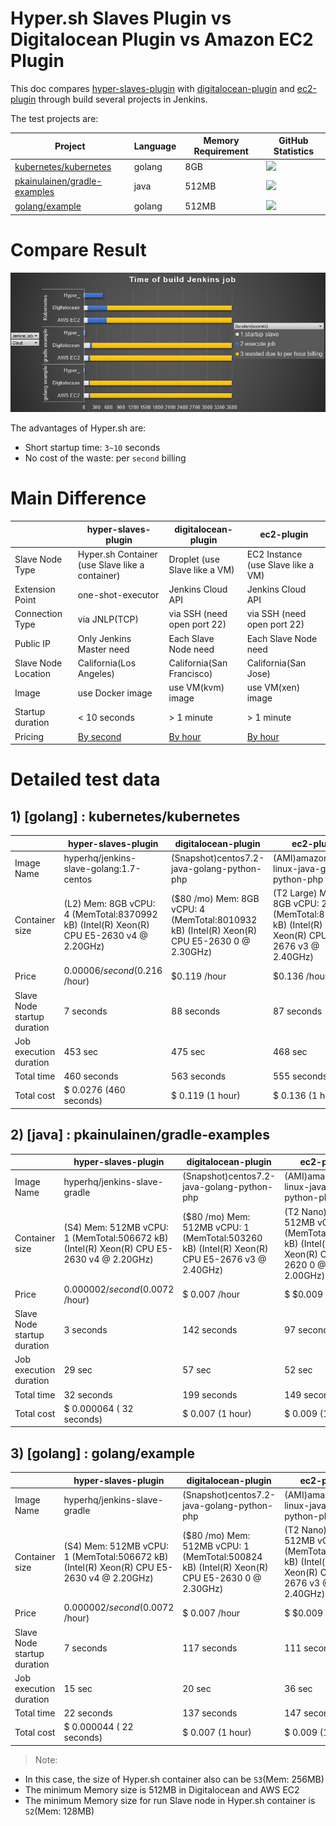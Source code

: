 Hyper.sh Slaves Plugin vs Digitalocean Plugin vs Amazon EC2 Plugin
==================================================================

This doc compares [hyper-slaves-plugin](http://github.com/jenkinsci/hyper-slaves-plugin) with [digitalocean-plugin](https://github.com/jenkinsci/digitalocean-plugin) and [ec2-plugin](https://github.com/jenkinsci/ec2-plugin) through build several projects in Jenkins.

The test projects are:

| Project | Language | Memory Requirement  | GitHub Statistics |
| --- | --- | --- | --- |
| [kubernetes/kubernetes](https://github.com/kubernetes/kubernetes) | golang | 8GB | ![](images/kubernetes-info.png) |
| [pkainulainen/gradle-examples](https://github.com/pkainulainen/gradle-examples) | java | 512MB | ![](images/gradle-example-info.png) |
| [golang/example](https://github.com/golang/example) | golang | 512MB | ![](images/golang-example-info.png) |


# Compare Result

![](images/compare-result-chart.png)

 The advantages of Hyper.sh are:
- Short startup time: `3~10` seconds
- No cost of the waste: per `second` billing


# Main Difference

|| hyper-slaves-plugin | digitalocean-plugin | ec2-plugin |
| --- | --- | --- | --- |
| Slave Node Type | Hyper.sh Container (use Slave like a container) | Droplet (use Slave like a VM) | EC2 Instance (use Slave like a VM) |
| Extension Point | one-shot-executor | Jenkins Cloud API | Jenkins Cloud API |
| Connection Type | via JNLP(TCP) | via SSH (need open port 22) | via SSH (need open port 22) |
| Public IP | Only Jenkins Master need | Each Slave Node need | Each Slave Node need |
| Slave Node Location | California(Los Angeles) | California(San Francisco) | California(San Jose) |
| Image | use Docker image | use VM(kvm) image | use VM(xen) image |
| Startup duration | < 10 seconds | > 1 minute | > 1 minute |
| Pricing | [By second](https://hyper.sh/pricing) | [By hour](https://www.digitalocean.com/pricing) | [By hour](http://www.ec2instances.info/?region=us-west-1) |



# Detailed test data

## 1) [golang] : kubernetes/kubernetes

| | hyper-slaves-plugin | digitalocean-plugin | ec2-plugin |
| --- | --- | --- | --- |
| Image Name | hyperhq/jenkins-slave-golang:1.7-centos | (Snapshot)centos7.2-java-golang-python-php | (AMI)amazon-linux-java-go-python-php |
| Container size | (L2) Mem: 8GB vCPU: 4 (MemTotal:8370992 kB) (Intel(R) Xeon(R) CPU E5-2630 v4 @ 2.20GHz) | ($80 /mo) Mem: 8GB vCPU: 4 (MemTotal:8010932 kB) (Intel(R) Xeon(R) CPU E5-2630 0 @ 2.30GHz) | (T2 Large) Mem: 8GB vCPU: 2 (MemTotal:8178628 kB) (Intel(R) Xeon(R) CPU E5-2676 v3 @ 2.40GHz) |
| Price | $0.00006 /second ($0.216 /hour) | $0.119 /hour | $0.136 /hour |
| Slave Node startup duration | 7 seconds | 88 seconds | 87 seconds |
| Job execution duration | 453 sec | 475 sec | 468 sec |
| Total time | 460 seconds | 563 seconds | 555 seconds |
| Total cost | $ 0.0276 (460 seconds) | $ 0.119 (1 hour) | $ 0.136 (1 hour) |

## 2) [java] : pkainulainen/gradle-examples

| | hyper-slaves-plugin | digitalocean-plugin | ec2-plugin |
| --- | --- | --- | --- |
| Image Name | hyperhq/jenkins-slave-gradle | (Snapshot)centos7.2-java-golang-python-php | (AMI)amazon-linux-java-go-python-php |
| Container size | (S4) Mem: 512MB vCPU: 1 (MemTotal:506672 kB) (Intel(R) Xeon(R) CPU E5-2630 v4 @ 2.20GHz) | ($80 /mo) Mem: 512MB vCPU: 1 (MemTotal:503260 kB) (Intel(R) Xeon(R) CPU E5-2676 v3 @ 2.40GHz) | (T2 Nano) Mem: 512MB vCPU: 1 (MemTotal:500824 kB) (Intel(R) Xeon(R) CPU E5-2620 0 @ 2.00GHz) |
| Price | $0.000002 /second ($0.0072 /hour) | $ 0.007 /hour | $ $0.009 /hour |
| Slave Node startup duration | 3 seconds | 142 seconds | 97 seconds |
| Job execution duration | 29 sec | 57 sec | 52 sec |
| Total time | 32 seconds | 199 seconds | 149 seconds |
| Total cost | $ 0.000064 ( 32 seconds) | $ 0.007 (1 hour) | $ 0.009 (1 hour) |


## 3) [golang] : golang/example

| | hyper-slaves-plugin | digitalocean-plugin | ec2-plugin |
| --- | --- | --- | --- |
| Image Name | hyperhq/jenkins-slave-gradle | (Snapshot)centos7.2-java-golang-python-php | (AMI)amazon-linux-java-go-python-php |
| Container size | (S4) Mem: 512MB vCPU: 1 (MemTotal:506672 kB) (Intel(R) Xeon(R) CPU E5-2630 v4 @ 2.20GHz) | ($80 /mo) Mem: 512MB vCPU: 1 (MemTotal:500824 kB) (Intel(R) Xeon(R) CPU E5-2630 0 @ 2.30GHz) | (T2 Nano) Mem: 512MB vCPU: 1 (MemTotal:503260 kB) (Intel(R) Xeon(R) CPU E5-2676 v3 @ 2.40GHz) |
| Price | $0.000002 /second ($0.0072 /hour) | $ 0.007 /hour | $ $0.009 /hour |
| Slave Node startup duration | 7 seconds | 117 seconds | 111 seconds |
| Job execution duration | 15 sec | 20 sec | 36 sec |
| Total time | 22 seconds | 137 seconds | 147 seconds |
| Total cost | $ 0.000044 ( 22 seconds) | $ 0.007 (1 hour) | $ 0.009 (1 hour) |

> Note:  
- In this case, the size of Hyper.sh container also can be `S3`(Mem: 256MB)  
- The minimum Memory size is 512MB in Digitalocean and AWS EC2  
- The minimum Memory size for run Slave node in Hyper.sh container is `S2`(Mem: 128MB)

